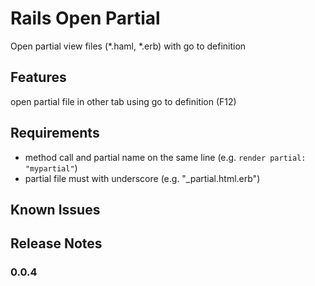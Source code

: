 # Rails Open Partial

Open partial view files (*.haml, *.erb) with go to definition
## Features

open partial file in other tab using go to definition (F12)
## Requirements

* method call and partial name on the same line (e.g. `render partial: "mypartial"`)
* partial file must with underscore (e.g. "_partial.html.erb")

## Known Issues

## Release Notes
### 0.0.4
